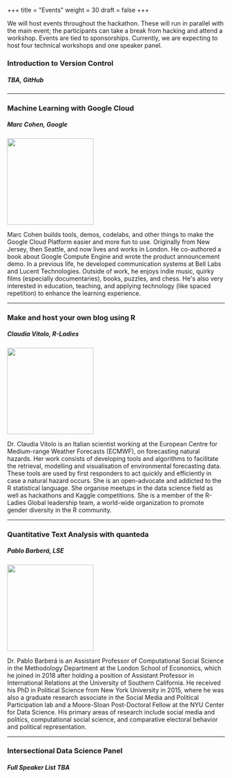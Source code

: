 +++
title = "Events"
weight = 30
draft = false
+++

We will host events throughout the hackathon. These will run in parallel with the main event; the participants can take a break from hacking and attend a workshop. Events are tied to sponsorships. Currently, we are expecting to host four technical workshops and one speaker panel.

### Introduction to Version Control
##### TBA, GitHub

---

### Machine Learning with Google Cloud
##### Marc Cohen, Google

<img src="images/cohen.jpg" width="200">

Marc Cohen builds tools, demos, codelabs, and other things to make the Google Cloud Platform easier and more fun to use. Originally from New Jersey, then Seattle, and now lives and works in London. He co-authored a book about Google Compute Engine and wrote the product announcement demo. In a previous life, he developed communication systems at Bell Labs and Lucent Technologies. Outside of work, he enjoys indie music, quirky films (especially documentaries), books, puzzles, and chess. He's also very interested in education, teaching, and applying technology (like spaced repetition) to enhance the learning experience.

---

### Make and host your own blog using R
##### Claudia Vitolo, R-Ladies

<img src="images/vitolo.jpg" width="200">

Dr. Claudia Vitolo is an Italian scientist working at the European Centre for Medium-range Weather Forecasts (ECMWF), on forecasting natural hazards. Her work consists of developing tools and algorithms to facilitate the retrieval, modelling and visualisation of environmental forecasting data. These tools are used by first responders to act quickly and efficiently in case a natural hazard occurs. She is an open-advocate and addicted to the R statistical language. She organise meetups in the data science field as well as hackathons and Kaggle competitions. She is a member of the R-Ladies Global leadership team, a world-wide organization to promote gender diversity in the R community.

---

### Quantitative Text Analysis with quanteda
##### Pablo Barberá, LSE

<img src="images/barbera.jpg" width="200">

Dr. Pablo Barberá is an Assistant Professor of Computational Social Science in the Methodology Department at the London School of Economics, which he joined in 2018 after holding a position of Assistant Professor in International Relations at the University of Southern California. He received his PhD in Political Science from New York University in 2015, where he was also a graduate research associate in the Social Media and Political Participation lab and a Moore-Sloan Post-Doctoral Fellow at the NYU Center for Data Science. His primary areas of research include social media and politics, computational social science, and comparative electoral behavior and political representation.

---

### Intersectional Data Science Panel
##### Full Speaker List TBA